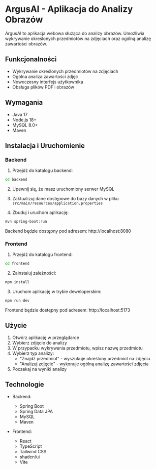 # ArgusAI - Aplikacja do Analizy Obrazów

ArgusAI to aplikacja webowa służąca do analizy obrazów. Umożliwia wykrywanie określonych przedmiotów na zdjęciach oraz ogólną analizę zawartości obrazów.

## Funkcjonalności

- Wykrywanie określonych przedmiotów na zdjęciach
- Ogólna analiza zawartości zdjęć
- Nowoczesny interfejs użytkownika
- Obsługa plików PDF i obrazów

## Wymagania

- Java 17
- Node.js 18+
- MySQL 8.0+
- Maven

## Instalacja i Uruchomienie

### Backend

1. Przejdź do katalogu backend:
```bash
cd backend
```

2. Upewnij się, że masz uruchomiony serwer MySQL

3. Zaktualizuj dane dostępowe do bazy danych w pliku `src/main/resources/application.properties`

4. Zbuduj i uruchom aplikację:
```bash
mvn spring-boot:run
```

Backend będzie dostępny pod adresem: http://localhost:8080

### Frontend

1. Przejdź do katalogu frontend:
```bash
cd frontend
```

2. Zainstaluj zależności:
```bash
npm install
```

3. Uruchom aplikację w trybie deweloperskim:
```bash
npm run dev
```

Frontend będzie dostępny pod adresem: http://localhost:5173

## Użycie

1. Otwórz aplikację w przeglądarce
2. Wybierz zdjęcie do analizy
3. W przypadku wykrywania przedmiotu, wpisz nazwę przedmiotu
4. Wybierz typ analizy:
   - "Znajdź przedmiot" - wyszukuje określony przedmiot na zdjęciu
   - "Analizuj zdjęcie" - wykonuje ogólną analizę zawartości zdjęcia
5. Poczekaj na wyniki analizy

## Technologie

- Backend:
  - Spring Boot
  - Spring Data JPA
  - MySQL
  - Maven

- Frontend:
  - React
  - TypeScript
  - Tailwind CSS
  - shadcn/ui
  - Vite
